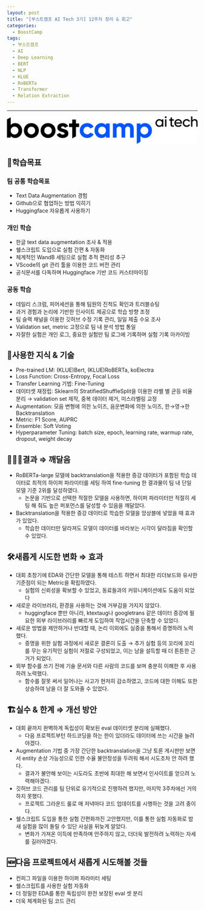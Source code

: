 ```yaml
---
layout: post
title: "[부스트캠프 AI Tech 3기] 12주차 정리 & 회고"
categories:
  - BoostCamp
tags:
  - 부스트캠프
  - AI
  - Deep Learning
  - BERT
  - NLP
  - KLUE
  - RoBERTa
  - Transformer
  - Relation Extraction
---
```


---
![Untitled](/assets/img/AITech로고.png)

## 🧭학습목표

### 팀 공통 학습목표

- Text Data Augmentation 경험
- Github으로 협업하는 방법 익히기
- Huggingface 자유롭게 사용하기

### 개인 학습

- 한글 text data augmentation 조사 & 적용
- 쉘스크립트 도입으로 실험 간편 & 자동화
- 체계적인 WandB 세팅으로 실험 추적 편리성 추구
- VScode의 git 관리 툴을 이용한 코드 버전 관리
- 공식문서를 다독하며 Huggingface 기반 코드 커스터마이징

### 공동 학습

- 데일리 스크럼, 피어세션을 통해 팀원의 진척도 확인과 트러블슈팅
- 과거 경험과 논리에 기반한 인사이트 제공으로 학습 방향 조정
- 팀 슬랙 채널을 이용한 깃허브 수정 기록 관리, 일일 제출 수요 조사
- Validation set, metric 고정으로 팀 내 분석 방법 통일
- 자잘한 실험은 개인 로그, 중요한 실험만 팀 로그에 기록하며 실험 기록 아카이빙

## 📖사용한 지식 & 기술

- Pre-trained LM: (KLUE)Bert, (KLUE)RoBERTa, koElectra
- Loss Function: Cross-Entropy, Focal Loss
- Transfer Learning 기법: Fine-Tuning
- 데이터셋 재정립: Sklearn의 StratifiedShuffleSplit을 이용한 라벨 별 균등 비율 분리 → validation set 제작, 중복 데이터 제거, 미스라벨링 교정
- Augmentation: 모음 변형에 의한 노이즈, 음운변화에 의한 노이즈, 한→영→한 Backtranslation
- Metric: F1 Score, AUPRC
- Ensemble: Soft Voting
- Hyperparameter Tuning: batch size, epoch, learning rate, warmup rate, dropout, weight decay

## 🧑🏻‍🎓결과 ⇒ 깨달음

- RoBERTa-large 모델에 backtranslation을 적용한 증강 데이터가 포함된 학습 데이터로 최적의 하이퍼 파라미터를 세팅 하여 fine-tuning 한 결과물이 팀 내 단일 모델 기준 2위를 달성하였다.
    - 논문을 기반으로 선택한 적절한 모델을 사용하면, 하이퍼 파라미터만 적절히 세팅 해 줘도 높은 퍼포먼스를 달성할 수 있음을 깨달았다.
- Backtranslation을 적용한 증강 데이터로 학습한 모델을 앙상블에 넣었을 때 효과가 있었다.
    - 학습한 데이터만 달라져도 모델이 데이터를 바라보는 시각이 달라짐을 확인할 수 있었다.

## 🛠️새롭게 시도한 변화 ⇒ 효과

- 대회 초창기에 EDA와 간단한 모델을 통해 테스트 하면서 최대한 리더보드와 유사한 기준점이 되는 Metric을 확립하였다.
    - 실험의 신뢰성을 확보할 수 있었고, 동료들과의 커뮤니케이션에도 도움이 되었다
- 새로운 라이브러리, 환경을 사용하는 것에 거부감을 가지지 않았다.
    - huggingface 뿐만 아니라, ktextaug나 googletrans 같은 데이터 증강에 필요한 외부 라이브러리를 빠르게 도입하여 작업시간을 단축할 수 있었다.
- 새로운 방법을 제안하거나 반대할 때, 논리 이외에도 실증을 통해서 증명하려 노력했다.
    - 증명을 위한 실험 과정에서 새로운 결론이 도출 → 추가 실험 등의 꼬리에 꼬리를 무는 유기적인 실험이 저절로 구성되었고, 이는 남을 설득할 때 더 튼튼한 근거가 되었다.
- 외부 함수를 쓰기 전에 기술 문서와 다른 사람의 코드를 보며 충분히 이해한 후 사용하려 노력했다.
    - 함수를 잘못 써서 일어나는 사고가 현저히 감소하였고, 코드에 대한 이해도 또한 상승하여 남을 더 잘 도와줄 수 있었다.

## 🏗️실수 & 한계 ⇒ 개선 방안

- 대회 끝까지 완벽하게 독립성이 확보된 eval 데이터셋 분리에 실패했다.
    - 다음 프로젝트부턴 하드코딩을 하는 한이 있더라도 데이터에 쓰는 시간을 늘려야겠다.
- Augmentation 기법 중 가장 간단한 backtranslation을 그냥 토론 게시판만 보면서 entity 손상 가능성으로 인한 수율 불안정성을 두려워 해서 시도조차 안 하려 했다.
    - 결과가 불안해 보이는 시도라도 초반에 최대한 해 보면서 인사이트를 얻으려 노력해야겠다.
- 깃허브 코드 관리를 팀 단위로 유기적으로 진행하려 했지만, 마지막 3주차에선 거의 하지 못했다.
    - 프로젝트 그라운드 룰로 매 저녁마다 코드 업데이트를 시행하는 것을 고려 중이다.
- 쉘스크립트 도입을 통한 실험 간편화까진 고안했지만, 이를 통한 실험 자동화로 밤새 실험을 많이 돌릴 수 있단 사실을 뒤늦게 알았다.
    - 변화가 가져온 이득에 만족하며 안주하지 않고, 더더욱 발전하려 노력하는 자세를 길러야겠다.

## 🆕다음 프로젝트에서 새롭게 시도해볼 것들

- 컨피그 파일을 이용한 하이퍼 파라미터 세팅
- 쉘스크립트를 사용한 실험 자동화
- 더 정밀한 EDA를 통한 독립성이 완전 보장된 eval 셋 분리
- 더욱 체계화된 팀 코드 관리